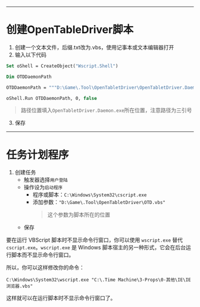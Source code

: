 
---
# 创建OpenTableDriver脚本
1. 创建一个文本文件，后缀.txt改为.vbs，使用记事本或文本编辑器打开
2. 输入以下代码
```vb
Set oShell = CreateObject("Wscript.Shell")

Dim OTDDaemonPath

OTDDaemonPath = """D:\Game\.Tool\OpenTabletDriver\OpenTabletDriver.Daemon.exe"""

oShell.Run OTDDaemonPath, 0, false
```
>路径位置填入`OpenTabletDriver.Daemon.exe`所在位置，注意路径为三引号

3. 保存

---

# 任务计划程序

1. 创建任务
	- 触发器选择`用户登陆`
	- 操作设为`启动程序`
		- 程序或脚本：`C:\Windows\System32\cscript.exe`
		- 添加参数：`"D:\Game\.Tool\OpenTabletDriver\OTD.vbs"`
			> 这个参数为脚本所在的位置
	- 保存


要在运行 VBScript 脚本时不显示命令行窗口，你可以使用 `wscript.exe` 替代 `cscript.exe`。`wscript.exe` 是 Windows 脚本宿主的另一种形式，它会在后台运行脚本而不显示命令行窗口。

所以，你可以这样修改你的命令：

```
C:\Windows\System32\wscript.exe "C:\.Time Machine\3-Props\0-其他\IE\IE浏览器.vbs"
```

这样就可以在运行脚本时不显示命令行窗口了。